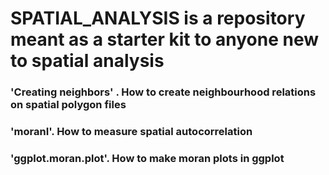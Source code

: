 # SPATIAL_ANALYSIS is a repository meant as a starter kit to anyone new to spatial analysis
### 'Creating neighbors' . How to create neighbourhood relations on spatial polygon files
### 'moranI'. How to measure spatial autocorrelation
### 'ggplot.moran.plot'. How to make moran plots in ggplot
